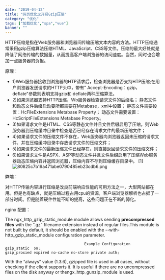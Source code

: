 ```yaml
---
date: "2019-04-12"
title: "网页优化之开启Gzip压缩"
category: "优化"
tags: ["加载优化","spa","vue"]
banner: ""
---
```




HTTP压缩是指在Web服务器和浏览器间传输压缩文本内容的方法。HTTP压缩通常采用gzip压缩算法压缩HTML、JavaScript、CSS等文件。压缩的最大好处就是降低了网络传输的数据量，从而提高客户端浏览器的访问速度。当然，同时也会增加一点服务器的负担。


原理：

* 1)Web服务器接收到浏览器的HTP请求后，检查浏览器是否支持HTP压缩;在用户浏览器发送请求的HTTP头中，带有" Accept-Encoding：gzip，deflate"参数则表明支持gzip和 deflate两种压缩算法。
* 2)如果浏览器支持HTTP压缩，Wb服务器检查请求文件的后缀名；
静态文件和动态文件后缀启动要所都需要在Metabase，xml中设置；
静态文件需要设置：HcFileExtensions Metabase Property；
动态文件需要设置：HcScriptFileExtensions Metabase Property。
* 3)如果请求文件是HTML、CSS等静态文件并且文件后缀启用了压缩，则Web服务器到压缩缓冲目录中检查是否已经存在请求文件的最新压缩文件；
* 4)如果请求文件的压缩文件不存在，Web服务器向浏览器返回未压缩的请求文件，并在压缩缓冲目录中存放请求文件的压缩文件；
* 5)如果请求文件的最新压缩文件已经存在，则直接返回请求文件的压缩文件；
* 6)如果请求文件是ASPX、ASP等动态文件并且文件后缀启用了压缩Web服务器动态压缩内容井返回浏览器，压缩内容不存到压缩缓存目录中。 [1]
![80825c7b19a471abe0790485eb23cdb6.png](en-resource://database/751:1)

弊端：

对HTTP传输内容进行压缩是改良前端响应性能的可用方法之一，大型网站都在用。但是也有缺点，就是压缩过程占用cpu的资源，客户端浏览器解析也占据了一部分时间。但是随着硬件性能不断的提高，这些问题正在不断的弱化。



nginx 配置：

The ngx_http_gzip_static_module module allows sending **precompressed files** with the “.gz” filename extension instead of regular files.This module is not built by default, it should be enabled with the --with-http_gzip_static_module configuration parameter.
```
                                    Example Configuration
gzip_static  on;
gzip_proxied expired no-cache no-store private auth;
```


With the “always” value (1.3.6), gzipped file is used in all cases, without checking if the client supports it. It is useful if there are no uncompressed files on the disk anyway or thengx_http_gunzip_module is used.